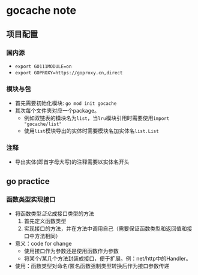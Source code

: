 # gocache note

## 项目配置

### 国内源

+ `export GO111MODULE=on`
+ `export GOPROXY=https://goproxy.cn,direct`

### 模块与包

+ 首先需要初始化模块: `go mod init gocache`
+ 其次每个文件夹对应一个package。
    + 例如双链表的模块名为`list`，当`lru`模块引用时需要使用`import "gocache/list"`
    + 使用`list`模块导出的实体时需要模块名加实体名`list.List`

### 注释

+ 导出实体(即首字母大写)的注释需要以实体名开头

## go practice

### 函数类型实现接口

+ 将函数类型*泛化*成接口类型的方法
    1. 首先定义函数类型
    2. 实现接口的方法，并在方法中调用自己（需要保证函数类型和返回值和接口中方法相同）
+ 意义：code for change
    + 使用接口作为参数还是使用函数作为参数
    + 将某个/某几个方法封装成接口，便于扩展。例：net/http中的Handler。
+ 使用：函数类型对命名/匿名函数强制类型转换后作为接口参数传递
